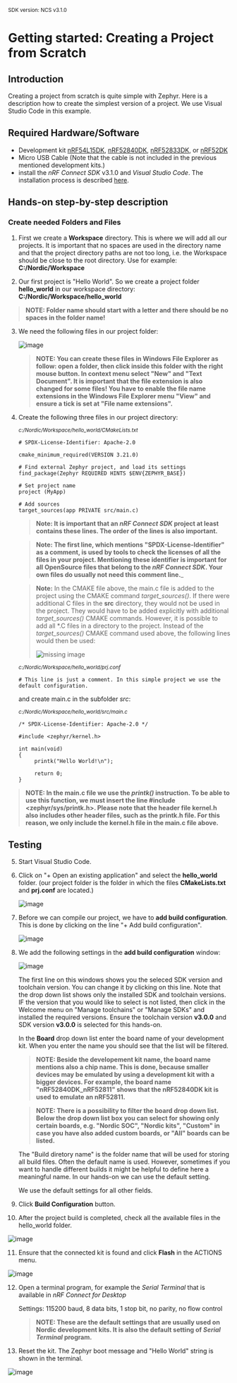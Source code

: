 <sup>SDK version: NCS v3.1.0 </sup>

# Getting started: Creating a Project from Scratch

## Introduction

Creating a project from scratch is quite simple with Zephyr. Here is a description how to create the simplest version of a project. We use Visual Studio Code in this example.

## Required Hardware/Software
- Development kit [nRF54L15DK](https://www.nordicsemi.com/Products/Development-hardware/nRF54L15-DK), [nRF52840DK](https://www.nordicsemi.com/Products/Development-hardware/nRF52840-DK), [nRF52833DK](https://www.nordicsemi.com/Products/Development-hardware/nRF52833-DK), or [nRF52DK](https://www.nordicsemi.com/Products/Development-hardware/nrf52-dk) 
- Micro USB Cable (Note that the cable is not included in the previous mentioned development kits.)
- install the _nRF Connect SDK_ v3.1.0 and _Visual Studio Code_. The installation process is described [here](https://academy.nordicsemi.com/courses/nrf-connect-sdk-fundamentals/lessons/lesson-1-nrf-connect-sdk-introduction/topic/exercise-1-1/).

## Hands-on step-by-step description 

### Create needed Folders and Files

1) First we create a __Workspace__ directory. This is where we will add all our projects. It is important that no spaces are used in the directory name and that the project directory paths are not too long, i.e. the Workspace should be close to the root directory. Use for example:   __C:/Nordic/Workspace__

2) Our first project is "Hello World". So we create a project folder __hello_world__ in our workspace directory:    __C:/Nordic/Workspace/hello_world__

  > __NOTE: Folder name should start with a letter and there should be no spaces in the folder name!__

3) We need the following files in our project folder:

   ![image](images/ProjectFolder.jpg)

   > __NOTE: You can create these files in Windows File Explorer as follow: open a folder, then click inside this folder with the right mouse button. In context menu select "New" and "Text Document". It is important that the file extension is also changed for some files! You have to enable the file name extensions in the Windows File Explorer menu "View" and ensure a tick is set at "File name extensions".__
4) Create the following three files in our project directory:

    <sup>_c:/Nordic/Workspace/hello_world/CMakeLists.txt_</sup>
    
       # SPDX-License-Identifier: Apache-2.0

       cmake_minimum_required(VERSION 3.21.0)

       # Find external Zephyr project, and load its settings
       find_package(Zephyr REQUIRED HINTS $ENV{ZEPHYR_BASE})

       # Set project name
       project (MyApp)

       # Add sources
       target_sources(app PRIVATE src/main.c)             

    > __Note: It is important that an _nRF Connect SDK_ project at least contains these lines. The order of the lines is also important.__

    > __Note: The first line, which mentions "SPDX-License-Identifier" as a comment, is used by tools to check the licenses of all the files in your project. Mentioning these identifier is important for all OpenSource files that belong to the _nRF Connect SDK_. Your own files do usually not need this comment line.___

    > __Note:__ In the CMAKE file above, the main.c file is added to the project using the CMAKE command _target_sources()_. If there were additional C files in the __src__ directory, they would not be used in the project. They would have to be added explicitly with additional _target_sources()_ CMAKE commands. However, it is possible to add all *.C files in a directory to the project. Instead of the _target_sources()_ CMAKE command used above, the following lines would then be used:
    >
    > ![missing image](images/target_sources.jpg)
    > 

    <sup>_c:/Nordic/Workspace/hello_world/prj.conf_</sup>
    
       # This line is just a comment. In this simple project we use the default configuration. 
       
    and create main.c in the subfolder _src_:
   
    <sup>_c:/Nordic/Workspace/hello_world/src/main.c_</sup>
    
       /* SPDX-License-Identifier: Apache-2.0 */
   
       #include <zephyr/kernel.h>

       int main(void)
       {
            printk("Hello World!\n");

            return 0;
       }

  > __NOTE: In the __main.c__ file we use the _printk()_ instruction. To be able to use this function, we must insert the line __#include <zephyr/sys/printk.h>__. Please note that the header file __kernel.h__ also includes other header files, such as the __printk.h__ file. For this reason, we only include the __kernel.h__ file in the main.c file above.__

## Testing

5) Start Visual Studio Code.

6) Click on "+ Open an existing application" and select the __hello_world__ folder. (our project folder is the folder in which the files __CMakeLists.txt__ and __prj.conf__ are located.)

   ![image](images/AddApplicationToWorkspace.jpg)

7) Before we can compile our project, we have to __add build configuration__. This is done by clicking on the line "+ Add build configuration".

   ![image](images/GenerateConfiguration.jpg)

8) We add the following settings in the __add build configuration__ window:
 
   ![image](images/BuildConfiguration.jpg)

   The first line on this windows shows you the seleced SDK version and toolchain version. You can change it by clicking on this line. Note that the drop down list shows only the installed SDK and toolchain versions. IF the version that you would like to select is not listed, then click in the Welcome menu on "Manage toolchains" or "Manage SDKs" and installed the required versions. Ensure the toolchain version __v3.0.0__ and SDK version __v3.0.0__ is selected for this hands-on.

   In the __Board__ drop down list enter the board name of your development kit. When you enter the name you should see that the list will be filtered. 

   > __NOTE: Beside the developement kit name, the board name mentions also a chip name. This is done, because smaller devices may be emulated by using a development kit with a bigger devices. For example, the board name "nRF52840DK_nRF52811" shows that the nRF52840DK kit is used to emulate an nRF52811.__

   > __NOTE: There is a possibility to filter the board drop down list. Below the drop down list box you can select for showing only certain boards, e.g. "Nordic SOC", "Nordic kits", "Custom" in case you have also added custom boards, or "All" boards can be listed.__ 

   The "Build diretory name" is the folder name that will be used for storing all build files. Often the default name is used. However, sometimes if you want to handle different builds it might be helpful to define here a meaningful name. In our hands-on we can use the default setting.

   We use the default settings for all other fields. 

9) Click __Build Configuration__ button.

10) After the project build is completed, check all the available files in the hello_world folder.

   ![image](images/GeneratedFiles.jpg)

11) Ensure that the connected kit is found and click __Flash__ in the ACTIONS menu.  

   ![image](images/Flash.jpg)

12) Open a terminal program, for example the _Serial Terminal_ that is available in _nRF Connect for Desktop_
 
    Settings: 115200 baud, 8 data bits, 1 stop bit, no parity, no flow control
    
    > __NOTE: These are the default settings that are usually used on Nordic development kits. It is also the default setting of _Serial Terminal_ program.__

13) Reset the kit. The Zephyr boot message and "Hello World" string is shown in the terminal. 

   ![image](images/NrfTerminal.jpg)

